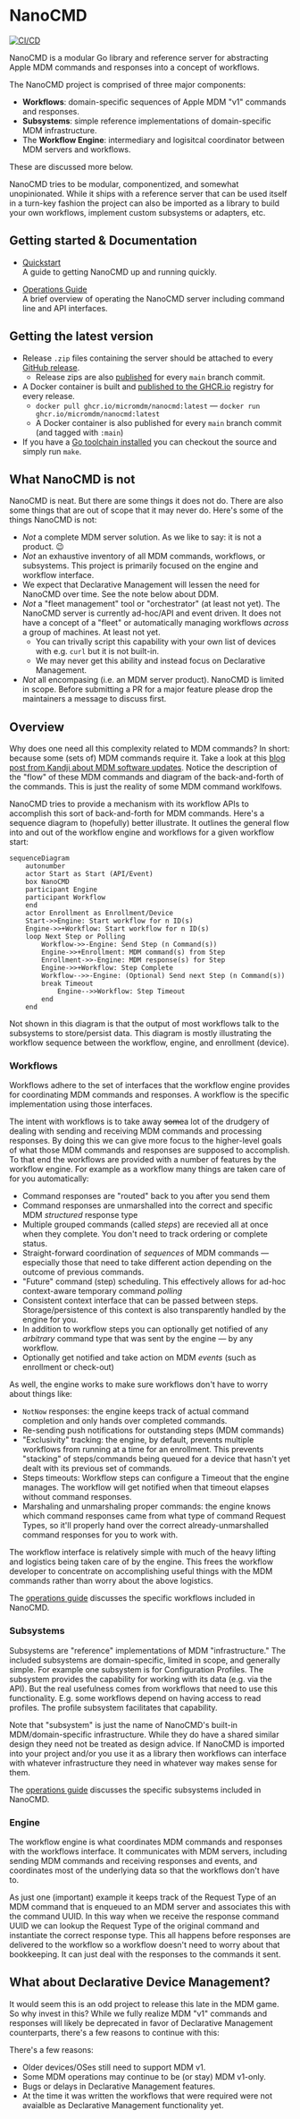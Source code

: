 # NanoCMD

[![CI/CD](https://github.com/micromdm/nanocmd/workflows/CI%2FCD/badge.svg)](https://github.com/micromdm/nanocmd/actions)

NanoCMD is a modular Go library and reference server for abstracting Apple MDM commands and responses into a concept of workflows.

The NanoCMD project is comprised of three major components:

* **Workflows**: domain-specific sequences of Apple MDM "v1" commands and responses.
* **Subsystems**: simple reference implementations of domain-specific MDM infrastructure.
* The **Workflow Engine**: intermediary and logisitcal coordinator between MDM servers and workflows.

These are discussed more below.

NanoCMD tries to be modular, componentized, and somewhat unopinionated. While it ships with a reference server that can be used itself in a turn-key fashion the project can also be imported as a library to build your own workflows, implement custom subsystems or adapters, etc.

## Getting started & Documentation

- [Quickstart](docs/quickstart.md)  
A guide to getting NanoCMD up and running quickly.

- [Operations Guide](docs/operations-guide.md)  
A brief overview of operating the NanoCMD server including command line and API interfaces.

## Getting the latest version

* Release `.zip` files containing the server should be attached to every [GitHub release](https://github.com/micromdm/nanocmd/releases).
  * Release zips are also [published](https://github.com/micromdm/nanocmd/actions) for every `main` branch commit.
* A Docker container is built and [published to the GHCR.io](http://ghcr.io/micromdm/nanocmd) registry for every release.
  * `docker pull ghcr.io/micromdm/nanocmd:latest` — `docker run ghcr.io/micromdm/nanocmd:latest`
  * A Docker container is also published for every `main` branch commit (and tagged with `:main`)
* If you have a [Go toolchain installed](https://go.dev/doc/install) you can checkout the source and simply run `make`.

## What NanoCMD is not

NanoCMD is neat. But there are some things it does not do. There are also some things that are out of scope that it may never do. Here's some of the things NanoCMD is not:

* *Not* a complete MDM server solution. As we like to say: it is not a product. 😉
* *Not* an exhaustive inventory of all MDM commands, workflows, or subsystems. This project is primarily focused on the engine and workflow interface.
* We expect that Declarative Management will lessen the need for NanoCMD over time. See the note below about DDM.
* *Not* a "fleet management" tool or "orchestrator" (at least not yet). The NanoCMD server is currently ad-hoc/API and event driven. It does not have a concept of a "fleet" or automatically managing workflows _across_ a group of machines. At least not yet.
  * You can trivally script this capability with your own list of devices with e.g. `curl` but it is not built-in.
  * We may never get this ability and instead focus on Declarative Management.
* *Not* all encompasing (i.e. an MDM server product). NanoCMD is limited in scope. Before submitting a PR for a major feature please drop the maintainers a message to discuss first.

## Overview

Why does one need all this complexity related to MDM commands? In short: because some (sets of) MDM commands require it. Take a look at this [blog post from Kandji about MDM software updates](https://blog.kandji.io/managing-software-updates-mdm). Notice the description of the "flow" of these MDM commands and diagram of the back-and-forth of the commands. This is just the reality of some MDM command worklfows.

NanoCMD tries to provide a mechanism with its workflow APIs to accomplish this sort of back-and-forth for MDM commands. Here's a sequence diagram to (hopefully) better illustrate. It outlines the general flow into and out of the workflow engine and workflows for a given workflow start:

```mermaid
sequenceDiagram
    autonumber
    actor Start as Start (API/Event)
    box NanoCMD
    participant Engine
    participant Workflow
    end
    actor Enrollment as Enrollment/Device
    Start->>Engine: Start workflow for n ID(s)
    Engine->>+Workflow: Start workflow for n ID(s)
    loop Next Step or Polling
        Workflow->>-Engine: Send Step (n Command(s))
        Engine->>+Enrollment: MDM command(s) from Step
        Enrollment->>-Engine: MDM response(s) for Step
        Engine->>+Workflow: Step Complete
        Workflow-->>-Engine: (Optional) Send next Step (n Command(s))
        break Timeout
            Engine-->>Workflow: Step Timeout
        end
    end
```

Not shown in this diagram is that the output of most workflows talk to the subsystems to store/persist data. This diagram is mostly illustrating the workflow sequence between the workflow, engine, and enrollment (device).

### Workflows

Workflows adhere to the set of interfaces that the workflow engine provides for coordinating MDM commands and responses. A workflow is the specific implementation using those interfaces.

The intent with workflows is to take away ~~some~~a lot of the drudgery of dealing with sending and receiving MDM commands and processing responses. By doing this we can give more focus to the higher-level goals of what those MDM commands and responses are supposed to accomplish. To that end the workflows are provided with a number of features by the workflow engine. For example as a workflow many things are taken care of for you automatically:

* Command responses are "routed" back to you after you send them
* Command responses are unmarshalled into the correct and specific MDM *structured* response type
* Multiple grouped commands (called *steps*) are recevied all at once when they complete. You don't need to track ordering or complete status.
* Straight-forward coordination of *sequences* of MDM commands — especially those that need to take different action depending on the outcome of previous commands.
* "Future" command (step) scheduling. This effectively allows for ad-hoc context-aware temporary command *polling*
* Consistent context interface that can be passed between steps. Storage/persistence of this context is also transparently handled by the engine for you.
* In addition to workflow steps you can optionally get notified of any *arbitrary* command type that was sent by the engine — by any workflow.
* Optionally get notified and take action on MDM *events* (such as enrollment or check-out)

As well, the engine works to make sure workflows don't have to worry about things like:

* `NotNow` responses: the engine keeps track of actual command completion and only hands over completed commands.
* Re-sending push notifications for outstanding steps (MDM commands)
* "Exclusivity" tracking: the engine, by default, prevents multiple workflows from running at a time for an enrollment. This prevents "stacking" of steps/commands being queued for a device that hasn't yet dealt with its previous set of commands.
* Steps timeouts: Workflow steps can configure a Timeout that the engine manages. The workflow will get notified when that timeout elapses without command responses.
* Marshaling and unmarshaling proper commands: the engine knows which command responses came from what type of command Request Types, so it'll properly hand over the correct already-unmarshalled command responses for you to work with.

The workflow interface is relatively simple with much of the heavy lifting and logistics being taken care of by the engine. This frees the workflow developer to concentrate on accomplishing useful things with the MDM commands rather than worry about the above logistics.

The [operations guide](docs/operations-guide.md) discusses the specific workflows included in NanoCMD.

### Subsystems

Subsystems are "reference" implementations of MDM "infrastructure." The included subsystems are domain-specific, limited in scope, and generally simple. For example one subsystem is for Configuration Profiles. The subsystem provides the capability for working with its data (e.g. via the API). But the real usefulness comes from workflows that need to use this functionality. E.g. some workflows depend on having access to read profiles. The profile subsystem facilitates that capability.

Note that "subsystem" is just the name of NanoCMD's built-in MDM/domain-specific infrastructure. While they do have a shared similar design they need not be treated as design advice. If NanoCMD is imported into your project and/or you use it as a library then workflows can interface with whatever infrastructure they need in whatever way makes sense for them.

The [operations guide](docs/operations-guide.md) discusses the specific subsystems included in NanoCMD.

### Engine

The workflow engine is what coordinates MDM commands and responses with the workflows interface. It communicates with MDM servers, including sending MDM commands and receiving responses and events, and coordinates most of the underlying data so that the workflows don't have to.

As just one (important) example it keeps track of the Request Type of an MDM command that is enqueued to an MDM server and associates this with the command UUID. In this way when we receive the response command UUID we can lookup the Request Type of the original command and instantiate the correct response type. This all happens before responses are delivered to the workflow so a workflow doesn't need to worry about that bookkeeping. It can just deal with the responses to the commands it sent.

## What about Declarative Device Management?

It would seem this is an odd project to release this late in the MDM game. So why invest in this? While we fully realize MDM "v1" commands and responses will likely be deprecated in favor of Declarative Management counterparts, there's a few reasons to continue with this:

There's a few reasons:

* Older devices/OSes still need to support MDM v1.
* Some MDM operations may continue to be (or stay) MDM v1-only.
* Bugs or delays in Declarative Management features.
* At the time it was written the workflows that were required were not avaialble as Declarative Management functionality yet.
